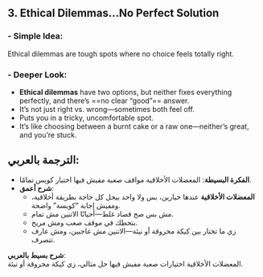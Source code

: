 
## 3. Ethical Dilemmas...No Perfect Solution
### - **Simple Idea**: 
Ethical dilemmas are tough spots where no choice feels totally right.
### - **Deeper Look**:

  - **Ethical dilemmas** have two options, but neither fixes everything perfectly, and there’s ==no clear “good”== answer.
  - It’s not just right vs. wrong—sometimes both feel off.
  - Puts you in a tricky, uncomfortable spot.
  - It’s like choosing between a burnt cake or a raw one—neither’s great, and you’re stuck.

## **الترجمة بالعربي**:  

- **الفكرة البسيطة**: المعضلات الأخلاقية مواقف صعبة مفيش فيها اختيار كويس تمامًا.
- **شرح أعمق**: 
  - **المعضلات الأخلاقية** عندها خيارين، بس ولا واحد بيحل كل حاجة بطريقة أخلاقية، ومفيش إجابة “كويسة” واضحة.
  - مش بس صح قصاد غلط—أحيانًا الاتنين مش تمام.
  - بتحطك في موقف صعب ومش مريح.
  - زي ما تختار بين كيكة محروقة أو نيئة—الاتنين مش عاجبين، ومش عارف تتصرف.

**شرح بسيط بالعربي**:  
المعضلات الأخلاقية اختيارات صعبة مفيش فيها حل مثالي، زي كيكة محروقة أو نيئة.
